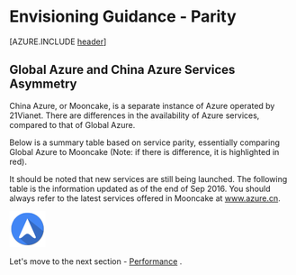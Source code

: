 <properties
	pageTitle="Global Customer Playbook envisioning-guidance-parity"
	description="Global Customer Playbook envisioning-guidance-parity"
	services="global-customer-playbook"
	documentationCenter=""
	authors="jtong"
	manager="edwinc"
	editor=""
	tags="global-customer-playbook"/>

<tags
	ms.service="global-customer-playbook"
	ms.workload=""
	ms.tgt_pltfrm=""
	ms.devlang="na"
	ms.topic="article"
	ms.date="11/21/2016"
	wacn.date="11/21/2016"
	ms.author="jtong"/>


# Envisioning Guidance - Parity

[AZURE.INCLUDE [header](../envisioning-guidance.md)]

## Global Azure and China Azure Services Asymmetry

China Azure, or Mooncake, is a separate instance of Azure operated by 21Vianet. There are differences in the availability of Azure services, compared to that of Global Azure.
 
Below is a summary table based on service parity, essentially comparing Global Azure to Mooncake (Note: if there is difference, it is highlighted in red).
 
It should be noted that new services are still being launched. The following table is the information updated as of the end of Sep 2016. You should always refer to the latest services offered in Mooncake at www.azure.cn.

![navigation](/solutions/global-customer/media/navigation.png)

Let's move to the next section - [Performance](/solutions/global-customer/envisioning/guidance/performance/) .
